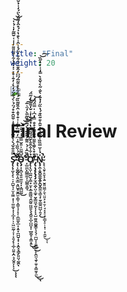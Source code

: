 ```yaml
---
title: "Final"
weight: 20
---
```


![](/~ves314/img/study_3.gif?raw=true)

# Final Review

**S̷̡̨̨̛̜̮̩̗̜̠̦̪̮͉̩̫͓̼͖͙̩͎͚͚̩̝̩͓̲̝͕̹̠͖̫̰̜̞͎͙͍̗̟̝̲͕̤̱̩̯͉̟̬͍̙̙͔̿̎͒̌́̀͐̀̄̅͗̐̽͒̊͗̌̆̑̐̊́̈́͛̀́͋̈́̒̀̾̓̄̾̊̽͐̇̇̂̔͋͐̄͂̎͌̓̍͑͑̌̅̃̓̍́͑̇͘̚̕̚͜͝͝ͅͅͅ ̴̧̨̛̣̰̭̬̱̝͈̣͇͙͖̺̥̱̯̼͕͇͕̟͇̩̘̹̟͔̯̲͚̣̲͓͙͍̟̪̪̮̝̟̩̞̯̖̖̳̗͈̤̘̰̯͒̈́̍̏̏̍͊̾͆̓̈́̏̓͂̾̍̐̉̄͗̂͒̋̃̏̋́͌͋̀̊̎͂̅́͆͆̒̑͊̈̍̑͋̎̒̈́̽̾̂̾̀̐̔̇́̊̂̓̃̈́̀̈́̒͗̉̆̅͌̕͘̚̚͘͠͝͠ͅǪ̴̡̛͓̣̻͉͍͍͚̼͙̦͙̻̺̰̌͆͂̈͐̎̌̿͊̍͑̇̌͛̆̕͜͝͝͝͝ ̵̦̲̤̪̙̻̳͚̦̠̻̳̩͇̘̓̋̏̑̾́͛͌͂̍̋̋̅͗̀́̅̅͊̏̃̅̀̒̈͛̅͘̚͠͝Ở̸̡̨̨̤̜̪̯̤̜͇̟̫͙̝̲͍͇͖̘̯̰͍̤͖͍̖̖̭͈̣̲̣̺̺͓̜̲̮̬̞̣̳͙͍͋͋̑̄̀̌̅́̆̃̏̅̔̉͊͋̓̾̌̓͌̄̀̓͂̈́̕͘͜͜͜ ̵̡̢̨̧̢̢̡̡̫̘̻̭̣̤̞͚̟̤̟̳͖̟̮̣̦̙̟̺̼͈̯͚̬̳̩̘̖͔̪̺̩͕͈͇͎̹̙̭̤͉̱̹̱̠̟̳̱̦̼́̐̊̀̌̄̀͌̈́͋̿̉̊̐̿̓͆͑̍̿̈́̈́̚͜͜͝ͅN̴̢̧̯̝̱̭̬̮̬̭̗̭̬̭̱̫͉̳͉̟̱̠͇̱̺̺͎͍̗̽̉̇̆̿̏̏̍͒̂̒͑̽̄̑͐͊͊̏̐́̔̏̈̓̉͊͑̀̆͗̃̀͐̌̊̀̿̒̾̓̔̋̏̚͘̕̚̚͜͝͠**̢̢̖͈̟̥̬̘̖͍̮̱͈͖̼̗̱̖̤͈͓͕̠̱̦̘̝͓̠̜̹͇͓̠̹͓̹͙̣̼͍͜ͅͅ